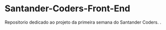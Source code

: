 # Santander-Coders-Front-End
Repositorio dedicado ao projeto da primeira semana do Santander Coders.
.
